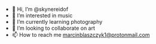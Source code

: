 - 👋 Hi, I’m @skynereidof
- 👀 I’m interested in music
- 🌱 I’m currently learning photography
- 💞️ I’m looking to collaborate on art
- 📫 How to reach me marcinblaszczyk1@protonmail.com

<!---
skynereidof/skynereidof is a ✨ special ✨ repository because its `README.md` (this file) appears on your GitHub profile.
You can click the Preview link to take a look at your changes.
--->
